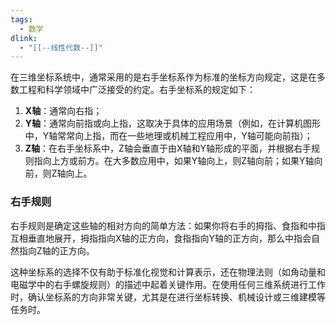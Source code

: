 ```yaml
---
tags:
  - 数学
dlink:
  - "[[--线性代数--]]"
---
```

在三维坐标系统中，通常采用的是右手坐标系作为标准的坐标方向规定，这是在多数工程和科学领域中广泛接受的约定。右手坐标系的规定如下：

1. **X轴**：通常向右指；
2. **Y轴**：通常向前指或向上指，这取决于具体的应用场景（例如，在计算机图形中，Y轴常常向上指，而在一些地理或机械工程应用中，Y轴可能向前指）；
3. **Z轴**：在右手坐标系中，Z轴会垂直于由X轴和Y轴形成的平面，并根据右手规则指向上方或前方。在大多数应用中，如果Y轴向上，则Z轴向前；如果Y轴向前，则Z轴向上。

### 右手规则
右手规则是确定这些轴的相对方向的简单方法：如果你将右手的拇指、食指和中指互相垂直地展开，拇指指向X轴的正方向，食指指向Y轴的正方向，那么中指会自然指向Z轴的正方向。

这种坐标系的选择不仅有助于标准化视觉和计算表示，还在物理法则（如角动量和电磁学中的右手螺旋规则）的描述中起着关键作用。在使用任何三维系统进行工作时，确认坐标系的方向非常关键，尤其是在进行坐标转换、机械设计或三维建模等任务时。